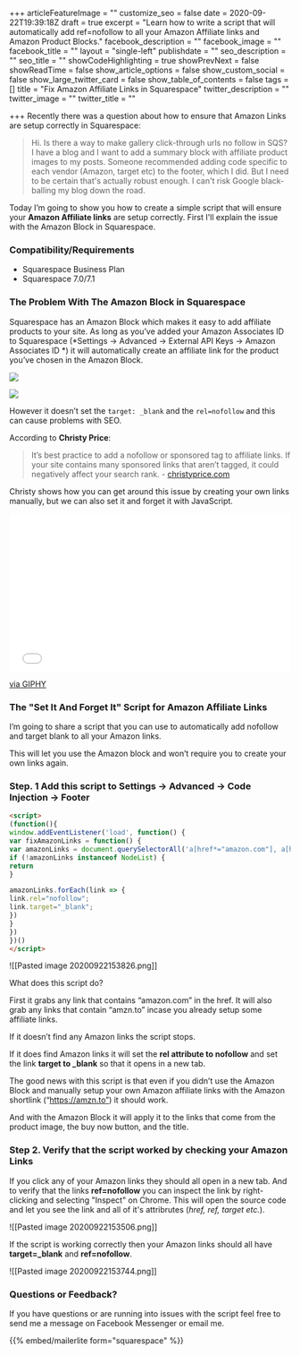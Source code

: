 +++
articleFeatureImage = ""
customize_seo = false
date = 2020-09-22T19:39:18Z
draft = true
excerpt = "Learn how to write a script that will automatically add ref=nofollow to all your Amazon Affiliate links and Amazon Product Blocks."
facebook_description = ""
facebook_image = ""
facebook_title = ""
layout = "single-left"
publishdate = ""
seo_description = ""
seo_title = ""
showCodeHighlighting = true
showPrevNext = false
showReadTime = false
show_article_options = false
show_custom_social = false
show_large_twitter_card = false
show_table_of_contents = false
tags = []
title = "Fix Amazon Affiliate Links in Squarespace"
twitter_description = ""
twitter_image = ""
twitter_title = ""

+++
Recently there was a question about how to ensure that Amazon Links are setup correctly in Squarespace:

> Hi. Is there a way to make gallery click-through urls no follow in SQS? I have a blog and I want to add a summary block with affiliate product images to my posts. Someone recommended adding code specific to each vendor (Amazon, target etc) to the footer, which I did. But I need to be certain that's actually robust enough. I can't risk Google black-balling my blog down the road.

Today I’m going to show you how to create a simple script that will ensure your **Amazon Affiliate links** are setup correctly. First I'll explain the issue with the Amazon Block in Squarespace.

### Compatibility/Requirements

* Squarespace Business Plan
* Squarespace 7.0/7.1

### The Problem With The Amazon Block in Squarespace

Squarespace has an Amazon Block which makes it easy to add affiliate products to your site. As long as you’ve added your Amazon Associates ID to Squarespace (*Settings -> Advanced -> External API Keys -> Amazon Associates ID *) it will automatically create an affiliate link for the product you’ve chosen in the Amazon Block.

![](/uploads/add-amazon-associates-id-2x.png)

![](/uploads/amazon-product-block-2x.png)

However it doesn’t set the `target: _blank` and the `rel=nofollow` and this can cause problems with SEO.

According to **Christy Price**:

> It’s best practice to add a nofollow or sponsored tag to affiliate links. If your site contains many sponsored links that aren’t tagged, it could negatively affect your search rank. - [christyprice.com](https://christyprice.com/squarespace-tips-tricks/how-to-add-affiliate-links-in-squarespace)

Christy shows how you can get around this issue by creating your own links manually, but we can also set it and forget it with JavaScript.

<div style="width:100%;height:0;padding-bottom:56%;position:relative;"><iframe src="[https://giphy.com/embed/1hMjJILpxoWpQad37L](https://giphy.com/embed/1hMjJILpxoWpQad37L "https://giphy.com/embed/1hMjJILpxoWpQad37L")" width="100%" height="100%" style="position:absolute" frameBorder="0" class="giphy-embed" allowFullScreen></iframe></div><p><a href="[https://giphy.com/gifs/billy-mayes-1hMjJILpxoWpQad37L](https://giphy.com/gifs/billy-mayes-1hMjJILpxoWpQad37L "https://giphy.com/gifs/billy-mayes-1hMjJILpxoWpQad37L")">via GIPHY</a></p>

### The "Set It And Forget It" Script for Amazon Affiliate Links

I’m going to share a script that you can use to automatically add nofollow and target blank to all your Amazon links.

This will let you use the Amazon block and won’t require you to create your own links again.

### Step. 1 Add this script to Settings -> Advanced -> Code Injection -> Footer

```html
<script>
(function(){
window.addEventListener('load', function() {
var fixAmazonLinks = function() {
var amazonLinks = document.querySelectorAll('a[href*="amazon.com"], a[href*="amzn.to"]');
if (!amazonLinks instanceof NodeList) {
return
}

amazonLinks.forEach(link => {
link.rel="nofollow"; 
link.target="_blank";
})
} 
})
})()
</script>
```

!\[\[Pasted image 20200922153826.png\]\]

What does this script do?

First it grabs any link that contains “amazon.com” in the href. It will also grab any links that contain “amzn.to” incase you already setup some affiliate links.

If it doesn’t find any Amazon links the script stops.

If it does find Amazon links it will set the **rel attribute to nofollow** and set the link **target to _blank** so that it opens in a new tab.

The good news with this script is that even if you didn’t use the Amazon Block and manually setup your own Amazon affiliate links with the Amazon shortlink (“https://amzn.to”) it should work.

And with the Amazon Block it will apply it to the links that come from the product image, the buy now button, and the title.

### Step 2. Verify that the script worked by checking your Amazon Links

If you click any of your Amazon links they should all open in a new tab. And to verify that the links **ref=nofollow** you can inspect the link by right-clicking and selecting "Inspect" on Chrome. This will open the source code and let you see the link and all of it's attribrutes (_href, ref, target etc._).

!\[\[Pasted image 20200922153506.png\]\]

If the script is working correctly then your Amazon links should all have **target=_blank** and **ref=nofollow**.

!\[\[Pasted image 20200922153744.png\]\]

### Questions or Feedback?

If you have questions or are running into issues with the script feel free to send me a message on Facebook Messenger or email me.

{{% embed/mailerlite form="squarespace" %}}